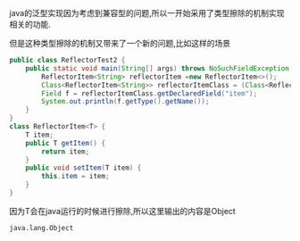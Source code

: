 java的泛型实现因为考虑到兼容型的问题,所以一开始采用了类型擦除的机制实现相关的功能.

但是这种类型擦除的机制又带来了一个新的问题,比如这样的场景

```java
public class ReflectorTest2 {
    public static void main(String[] args) throws NoSuchFieldException {
        ReflectorItem<String> reflectorItem =new ReflectorItem<>();
        Class<ReflectorItem<String>> reflectorItemClass = (Class<ReflectorItem<String>>) reflectorItem.getClass();
        Field f = reflectorItemClass.getDeclaredField("item");
        System.out.println(f.getType().getName());
    }
}
class ReflectorItem<T> {
    T item;
    public T getItem() {
        return item;
    }
    public void setItem(T item) {
        this.item = item;
    }
}
```

因为T会在java运行的时候进行擦除,所以这里输出的内容是Object

```shell
java.lang.Object
```
